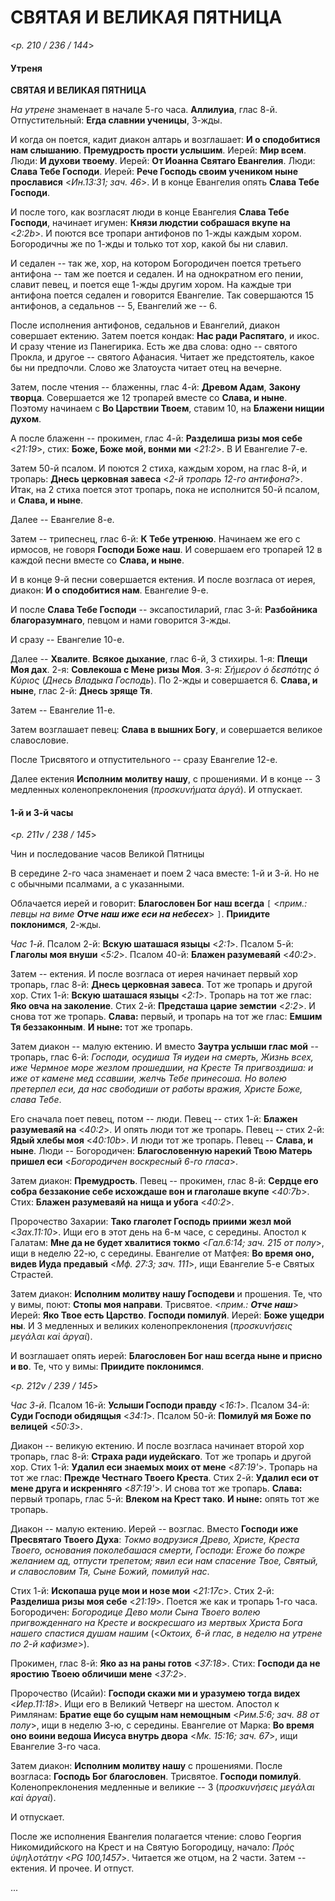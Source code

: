 
# СВЯТАЯ И ВЕЛИКАЯ ПЯТНИЦА

<*p. 210 / 236 / 144*>

#### Утреня

**СВЯТАЯ И ВЕЛИКАЯ ПЯТНИЦА**

*На утрене* знаменает в начале 5-го часа. **Аллилуиа**, глас 8-й. Отпустительный: 
**Егда славнии ученицы**, 3-жды. 

И когда он поется, кадит диакон алтарь и возглашает: **И о сподобитися нам слышанию**. 
**Премудрость прости услышим**. Иерей: **Мир всем**. Люди: **И духови твоему**. 
Иерей: **От Иоанна Святаго Евангелия**. Люди: **Слава Тебе Господи**. 
Иерей: **Рече Господь своим учеником ныне прославися** <*Ин.13:31; зач. 46*>.
И в конце Евангелия опять **Слава Тебе Господи**. 

И после того, как возгласят люди в конце Евангелия **Слава Тебе Господи**, начинает игумен:
**Князи людстии собрашася вкупе на** <*2:2b*>. И поются все тропари антифонов по 1-жды каждым 
хором. Богородичны же по 1-жды и только тот хор, какой бы ни славил. 

И седален -- так же, хор, на котором Богородичен поется третьего антифона -- там же поется 
и седален. И на однократном его пении, славит певец, и поется еще 1-жды другим хором. 
На каждые три антифона поется седален и говорится Евангелие. Так совершаются 15 антифонов, 
а седальнов -- 5, Евангелий же -- 6. 

После исполнения антифонов, седальнов и Евангелий, диакон совершает ектению. Затем поется 
кондак: **Нас ради Распятаго**, и икос. И сразу чтение из Панегирика. Есть же два слова: 
одно -- святого Прокла, и другое -- святого Афанасия. Читает же предстоятель, какое бы ни 
предпочли. Слово же Златоуста читает отец на вечерне. 

Затем, после чтения -- блаженны, глас 4-й: **Древом Адам**, **Закону творца**. Совершается же 
12 тропарей вместе со **Слава, и ныне**. Поэтому начинаем с **Во Царствии Твоем**, ставим 10, 
на **Блажени нищии духом**. 

А после блаженн -- прокимен, глас 4-й: **Разделиша ризы моя себе** <*21:19*>,
стих: **Боже, Боже мой, вонми ми** <*21:2*>. B И Евангелие 7-е. 

Затем 50-й псалом. И поются 2 стиха, каждым хором, на глас 8-й, и тропарь: 
**Днесь церковная завеса** <*2-й тропарь 12-го антифона?*>. Итак, на 2 стиха поется 
этот тропарь, пока не исполнится 50-й псалом, и **Слава, и ныне**.

Далее -- Евангелие 8-е.

Затем -- трипеснец, глас 6-й: **К Тебе утренюю**. Начинаем же его с ирмосов, 
не говоря **Господи Боже наш**. И совершаем его тропарей 12 в каждой песни вместе 
со **Слава, и ныне**.

И в конце 9-й песни совершается ектения. И после возгласа от иерея, диакон: 
**И о сподобитися нам**. Евангелие 9-е.

И после **Слава Тебе Господи** -- эксапостиларий, глас 3-й: **Разбойника благоразумнаго**,
певцом и нами говорится 3-жды.

И сразу -- Евангелие 10-е.

Далее -- **Хвалите**. **Всякое дыхание**, глас 6-й, 3 стихиры. 
1-я: **Плещи Моя дах**. 2-я: **Совлекоша с Мене ризы Моя**. 3-я: *Σήμερον ὁ δεσπότης ὁ Κύριος*
(*Днесь Владыка Господь*). По 2-жды и совершается 6. **Слава, и ныне**, глас 2-й: 
**Днесь зряще Тя**.

Затем -- Евангелие 11-е.

Затем возглашает певец: **Слава в вышних Богу**, и совершается великое славословие. 

После Трисвятого и отпустительного -- сразу Евангелие 12-е. 

Далее ектения **Исполним молитву нашу**, с прошениями. И в конце -- 3 медленных коленопреклонения
(*προσκυνήματα ἀργά*). И отпускает.

#### 1-й и 3-й часы

<*p. 211v / 238 / 145*>

Чин и последование часов Великой Пятницы

В середине 2-го часа знаменает и поем 2 часа вместе: 1-й и 3-й. Но не с обычными псалмами, 
а с указанными.

Облачается иерей и говорит: **Благословен Бог наш всегда** `[` <*прим.: певцы на виме 
**Отче наш иже еси на небесех***> `]`. **Приидите поклонимся**, 2-жды.

*Час 1-й*. Псалом 2-й: **Вскую шаташася языцы** <*2:1*>. 
Псалом 5-й: **Глаголы моя внуши** <*5:2*>. 
Псалом 40-й: **Блажен разумеваяй** <*40:2*>. 

Затем -- ектения. И после возгласа от иерея начинает первый хор тропарь, глас 8-й: 
**Днесь церковная завеса**. Тот же тропарь и другой хор. 
Стих 1-й: **Вскую шаташася языцы** <*2:1*>. Тропарь на тот же глас: **Яко овча на заколение**. 
Стих 2-й: **Предсташа царие земстии** <*2:2*>. И снова тот же тропарь. 
**Слава:** первый, и тропарь на тот же глас: **Емшим Тя беззаконным**. 
**И ныне:** тот же тропарь. 

Затем диакон -- малую ектению. И вместо **Заутра услыши глас мой** -- тропарь, глас 6-й: 
*Господи, осудиша Тя иудеи на смерть, Жизнь всех, иже Чермное море жезлом прошедшии, на 
Кресте Тя пригвоздиша: и иже от камене мед ссавшии, желчь Тебе принесоша. Но волею претерпел 
еси, да нас свободиши от работы вражия, Христе Боже, слава Тебе*.

Его сначала поет певец, потом -- люди. 
Певец -- стих 1-й: **Блажен разумеваяй на** <*40:2*>. И опять люди тот же тропарь.
Певец -- стих 2-й: **Ядый хлебы моя** <*40:10b*>. И люди тот же тропарь. 
Певец -- **Слава, и ныне**. Люди -- Богородичен: **Благословенную нарекий Твою Матерь пришел еси** 
<*Богородичен воскресный 6-го гласа*>.

Затем диакон: **Премудрость**. Певец -- прокимен, глас 8-й: 
**Сердце его собра беззаконие себе исхождаше вон и глаголаше вкупе** <*40:7b*>. 
Стих: **Блажен разумеваяй на нища и убога** <*40:2*>. 

Пророчество Захарии: **Тако глаголет Господь приими жезл мой** <*Зах.11:10*>. Ищи его в этот 
день на 6-м часе, с середины. 
Апостол к Галатам: **Мне да не будет хвалитися токмо** <*Гал.6:14; зач. 215 от полу*>, ищи 
в неделю 22-ю, с середины.
Евангелие от Матфея: **Во время оно, видев Иуда предавый** <*Мф. 27:3; зач. 111*>, ищи 
Евангелие 5-е Святых Страстей. 

Затем диакон: **Исполним молитву нашу Господеви** и прошения. Те, что у вимы, поют: 
**Стопы моя направи**. Трисвятое. <*прим.: **Отче наш***> Иерей: **Яко Твое есть Царство**. 
**Господи помилуй**. Иерей: **Боже ущедри ны**. И 3 медленных и великих коленопреклонения
(*προσκυνήσεις μεγάλαι καὶ ἀργαί*). 

И возглашает опять иерей: **Благословен Бог наш всегда ныне и присно и во**. Те, что у вимы: 
**Приидите поклонимся**. 

<*p. 212v / 239 / 145*>

*Час 3-й*. Псалом 16-й: **Услыши Господи правду** <*16:1*>.
Псалом 34-й: **Суди Господи обидящыя** <*34:1*>.
Псалом 50-й: **Помилуй мя Боже по велицей** <*50:3*>.

Диакон -- великую ектению. И после возгласа начинает второй хор тропарь, глас 8-й:
**Страха ради иудейскаго**. Тот же тропарь и другой хор.
Стих 1-й: **Удалил еси знаемых моих от мене** <*87:19'*>. Тропарь на тот же глас: **Прежде Честнаго Твоего Креста**.
Стих 2-й: **Удалил еси от мене друга и искренняго** <*87:19'*>. И снова тот же тропарь.
**Слава:** первый тропарь, глас 5-й: **Влеком на Крест тако**.
**И ныне:** опять тот же тропарь.

Диакон -- малую ектению. Иерей -- возглас. Вместо **Господи иже Пресвятаго Твоего Духа**:
*Токмо водрузися Древо, Христе, Креста Твоего, основания поколебашася смерти, Господи: Егоже 
бо пожре желанием ад, отпусти трепетом; явил еси нам спасение Твое, Святый, и славословим Тя, 
Сыне Божий, помилуй нас*.

Стих 1-й: **Ископаша руце мои и нозе мои** <*21:17c*>.
Стих 2-й: **Разделиша ризы моя себе** <*21:19*>. Поется же как и тропарь 1-го часа.
Богородичен: *Богородице Дево моли Сына Твоего волею пригвожденнаго на Кресте и воскресшаго 
из мертвых Христа Бога нашего спастися душам нашим* (<*Октоих, 6-й глас, в неделю на утрене по 2-й кафизме*>).

Прокимен, глас 8-й: **Яко аз на раны готов** <*37:18*>.
Стих: **Господи да не яростию Твоею обличиши мене** <*37:2*>.

Пророчество (Исайи): **Господи скажи ми и уразумею тогда видех** <*Иер.11:18*>. Ищи его 
в Великий Четверг на шестом.
Апостол к Римлянам: **Братие еще бо сущым нам немощным** <*Рим.5:6; зач. 88 от полу*>, ищи
в неделю 3-ю, с середины.
Евангелие от Марка: **Во время оно воини ведоша Иисуса внутрь двора** <*Мк. 15:16; зач. 67*>, ищи
Евангелие 3-го часа.

Затем диакон: **Исполним молитву нашу** с прошениями. После возгласа: 
**Господь Бог благословен**. Трисвятое. **Господи помилуй**. 
Коленопреклонения медленные и великие -- 3 (*προσκυνήσεις μεγάλαι καὶ ἀργαί*).

И отпускает.

После же исполнения Евангелия полагается чтение: слово Георгия Никомидийского на Крест 
и на Святую Богородицу, начало: *Πρὸς ὑψηλοτάτην* <*PG 100,1457*>. Читается же отцом, 
на 2 части. Затем -- ектения. И прочее. И отпуст.


...
